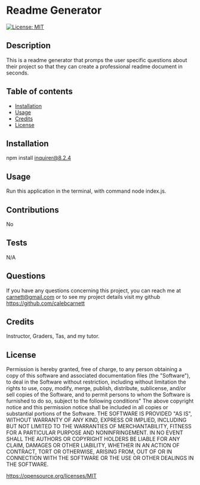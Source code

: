 # Readme Generator
 [![License: MIT](https://img.shields.io/badge/License-MIT-yellow.svg)](https://opensource.org/licenses/MIT)
 ## Description
 This is a readme generator that promps the user specific questions about their project so that they can create a professional readme document in seconds.

 ## Table of contents
 - [Installation](#installation)
 - [Usage](#usage)
 - [Credits](#credits)
 - [License](#license)
 
 
 ## Installation
 npm install inquirer@8.2.4
  
 ## Usage
 Run this application in the terminal, with command node index.js.


 ## Contributions
 No
 ## Tests
 N/A
 ## Questions
 If you have any questions concerning this project, you can reach me at carnett@gmail.com or to see my project details visit my github https://github.com/calebcarnett 
  
 ## Credits
 Instructor, Graders, Tas, and my tutor.

 ## License
Permission is hereby granted, free of charge, to any person obtaining a copy of this software and associated documentation files (the "Software"), to deal in the Software without restriction, including without limitation the rights to use, copy, modify, merge, publish, distribute, sublicense, and/or sell copies of the Software, and to permit persons to whom the Software is furnished to do so, subject to the following conditions" The above copyright notice and this permission notice shall be included in all copies or substantial portions of the Software.
   THE SOFTWARE IS PROVIDED "AS IS", WITHOUT WARRANTY OF ANY KIND, EXPRESS OR IMPLIED, INCLUDING BUT NOT LIMITED TO THE WARRANTIES OF MERCHANTABILITY, FITNESS FOR A PARTICULAR PURPOSE AND NONINFRINGEMENT. IN NO EVENT SHALL THE AUTHORS OR COPYRIGHT HOLDERS BE LIABLE FOR ANY CLAIM, DAMAGES OR OTHER LIABILITY, WHETHER IN AN ACTION OF CONTRACT, TORT OR OTHERWISE, ARISING FROM, OUT OF OR IN CONNECTION WITH THE SOFTWARE OR THE USE OR OTHER DEALINGS IN THE SOFTWARE.

https://opensource.org/licenses/MIT

